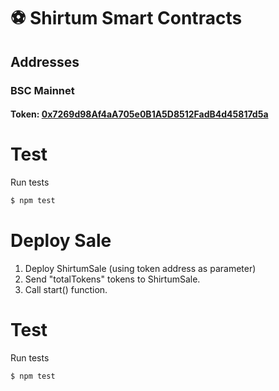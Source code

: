# ⚽️ Shirtum Smart Contracts

## Addresses

### BSC Mainnet

#### Token: [0x7269d98Af4aA705e0B1A5D8512FadB4d45817d5a](https://bscscan.com/address/0x7269d98Af4aA705e0B1A5D8512FadB4d45817d5a)


# Test

Run tests
```bash
$ npm test
```

# Deploy Sale

1. Deploy ShirtumSale (using token address as parameter)
2. Send "totalTokens" tokens to ShirtumSale.
3. Call start() function.

# Test

Run tests
```bash
$ npm test
```
